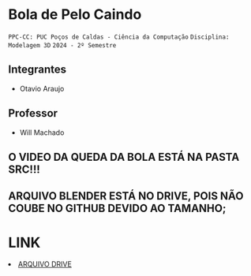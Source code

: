 # Bola de Pelo Caindo

`PPC-CC: PUC Poços de Caldas - Ciência da Computação`
`Disciplina: Modelagem 3D`
`2024 - 2º Semestre`

## Integrantes

- Otavio Araujo

## Professor

- Will Machado
 
## O VIDEO DA QUEDA DA BOLA ESTÁ NA PASTA SRC!!!

## ARQUIVO BLENDER ESTÁ NO DRIVE, POIS NÃO COUBE NO GITHUB DEVIDO AO TAMANHO;


# LINK

<li><a href="https://drive.google.com/file/d/1udV4Hx2VbFDUKaDtv3ijE-vd8N8raNIZ/view?usp=sharing"> ARQUIVO DRIVE</a></li>
